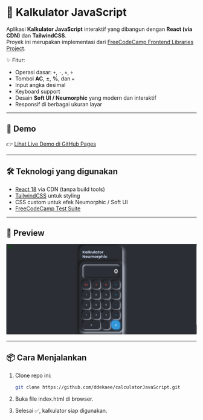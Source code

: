 # 🧮 Kalkulator JavaScript

Aplikasi **Kalkulator JavaScript** interaktif yang dibangun dengan **React (via CDN)** dan **TailwindCSS**.  
Proyek ini merupakan implementasi dari [FreeCodeCamp Frontend Libraries Project](https://www.freecodecamp.org/learn/front-end-development-libraries/#front-end-development-libraries-projects).

✨ Fitur:
- Operasi dasar: `+`, `-`, `×`, `÷`
- Tombol **AC**, **±**, **%**, dan `=`
- Input angka desimal
- Keyboard support
- Desain **Soft UI / Neumorphic** yang modern dan interaktif
- Responsif di berbagai ukuran layar

---

## 🚀 Demo
👉 [Lihat Live Demo di GitHub Pages](https://ddekaee.github.io/calculatorJavaScript/)  

---

## 🛠️ Teknologi yang digunakan
- [React 18](https://react.dev/) via CDN (tanpa build tools)
- [TailwindCSS](https://tailwindcss.com/) untuk styling
- CSS custom untuk efek Neumorphic / Soft UI
- [FreeCodeCamp Test Suite](https://cdn.freecodecamp.org/testable-projects-fcc/v1/bundle.js)

---

## 📸 Preview
![Preview Screenshot](assets/preview.png)

---

## 📦 Cara Menjalankan
1. Clone repo ini:
   ```bash
   git clone https://github.com/ddekaee/calculatorJavaScript.git
2. Buka file index.html di browser.

3. Selesai ✅, kalkulator siap digunakan.
